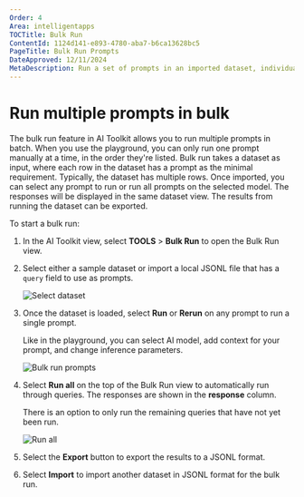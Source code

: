 ```yaml
---
Order: 4
Area: intelligentapps
TOCTitle: Bulk Run
ContentId: 1124d141-e893-4780-aba7-b6ca13628bc5
PageTitle: Bulk Run Prompts
DateApproved: 12/11/2024
MetaDescription: Run a set of prompts in an imported dataset, individually or in a full batch towards the selected genAI models and parameters.
---
```


# Run multiple prompts in bulk

The bulk run feature in AI Toolkit allows you to run multiple prompts in batch. When you use the playground, you can only run one prompt manually at a time, in the order they're listed. Bulk run takes a dataset as input, where each row in the dataset has a prompt as the minimal requirement. Typically, the dataset has multiple rows. Once imported, you can select any prompt to run or run all prompts on the selected model. The responses will be displayed in the same dataset view. The results from running the dataset can be exported.

To start a bulk run:

1. In the AI Toolkit view, select **TOOLS** > **Bulk Run** to open the Bulk Run view.


1. Select either a sample dataset or import a local JSONL file that has a `query` field to use as prompts.

    ![Select dataset](./images/bulkrun/dataset.png)

1. Once the dataset is loaded, select **Run** or **Rerun** on any prompt to run a single prompt.


    Like in the playground, you can select AI model, add context for your prompt, and change inference parameters.

    ![Bulk run prompts](./images/bulkrun/bulkrun_one.png)

1. Select **Run all** on the top of the Bulk Run view to automatically run through queries. The responses are shown in the **response** column.

    There is an option to only run the remaining queries that have not yet been run.

    ![Run all](./images/bulkrun/runall.png)

1. Select the **Export** button to export the results to a JSONL format.

1. Select **Import** to import another dataset in JSONL format for the bulk run.